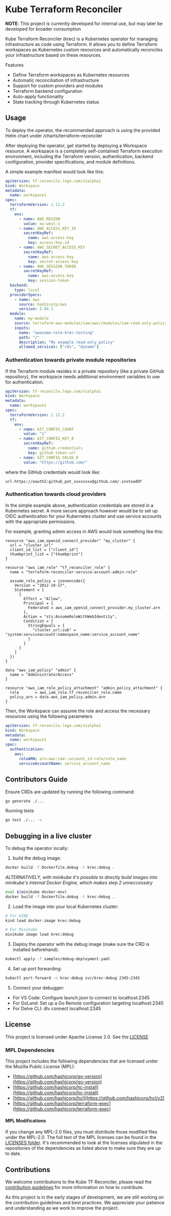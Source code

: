 # Kube Terraform Reconciler

**NOTE**: This project is currently developed for internal use, but may later be developed for broader consumption

Kube Terraform Reconciler (krec) is a Kubernetes operator for managing infrastructure as code using Terraform. It allows you to define Terraform workspaces as Kubernetes custom resources and automatically reconciles your infrastructure based on these resources.

Features
- Define Terraform workspaces as Kubernetes resources
- Automatic reconciliation of infrastructure
- Support for custom providers and modules
- Terraform backend configuration
- Auto-apply functionality
- State tracking through Kubernetes status

## Usage

To deploy the operator, the recommended approach is using the provided Helm chart under /charts/terraform-reconciler

After deploying the operator, get started by deploying a Workspace resource. A workspace is a completely self-contained Terraform execution environment, including the Terraform version, authentication, backend configuration, provider specifications, and module definitions.

A simple example manifest would look like this:

```yaml
apiVersion: tf-reconcile.lego.com/v1alpha1
kind: Workspace
metadata:
  name: workspace1
spec:
  terraformVersion: 1.11.2
  tf:
    env:
      - name: AWS_REGION
        value: eu-west-1
      - name: AWS_ACCESS_KEY_ID
        secretKeyRef:
          name: aws-access-key
          key: access-key-id
      - name: AWS_SECRET_ACCESS_KEY
        secretKeyRef:
          name: aws-access-key
          key: secret-access-key
      - name: AWS_SESSION_TOKEN
        secretKeyRef:
          name: aws-access-key
          key: session-token
  backend:
    type: local
  providerSpecs:
    - name: aws
      source: hashicorp/aws
      version: 5.94.1
  module:
    name: my-module
    source: terraform-aws-modules/iam/aws//modules/iam-read-only-policy
    inputs:
      name: "awesome-role-krec-testing"
      path: "/"
      description: "My example read-only policy"
      allowed_services: ["rds", "dynamo"]
```

### Authentication towards private module repositories

If the Terraform module resides in a private repository (like a private GitHub repository), the workspace needs additional environment variables to use for authentication.

```yaml
apiVersion: tf-reconcile.lego.com/v1alpha1
kind: Workspace
metadata:
  name: workspace1
spec:
  terraformVersion: 1.11.2
  tf:
    env:
      - name: GIT_CONFIG_COUNT
        value: "1"
      - name: GIT_CONFIG_KEY_0
        secretKeyRef:
          name: github-credentials
          key: github-token-url
      - name: GIT_CONFIG_VALUE_0
        value: "https://github.com/"
```

where the GitHub credentials would look like:
```
url.https://oauth2:github_pat_xxxxxxxx@github.com/.insteadOf
```

### Authentication towards cloud providers
In the simple example above, authentication credentials are stored in a Kubernetes secret.
A more secure approach however would be to set up OIDC authentication for your Kubernetes cluster and use service accounts with the appropriate permissions.

For example, granting admin access in AWS would look something like this:

```hcl
resource "aws_iam_openid_connect_provider" "my_cluster" {
  url = "cluster_url"
  client_id_list = ["client_id"]
  thumbprint_list = ["thumbprint"]
}

resource "aws_iam_role" "tf_reconciler_role" {
  name = "terraform-reconciler-service-account-admin-role"

  assume_role_policy = jsonencode({
    Version = "2012-10-17",
    Statement = [
      {
        Effect = "Allow",
        Principal = {
          Federated = aws_iam_openid_connect_provider.my_cluster.arn
        },
        Action = "sts:AssumeRoleWithWebIdentity",
        Condition = {
          StringEquals = {
            "cluster_url:sub" = "system:serviceaccount:namespace_name:service_account_name"
          }
        }
      }
    ]
  })
}

data "aws_iam_policy" "admin" {
  name = "AdministratorAccess"
}

resource "aws_iam_role_policy_attachment" "admin_policy_attachment" {
  role       = aws_iam_role.tf_reconciler_role.name
  policy_arn = data.aws_iam_policy.admin.arn
}
```

Then, the Workspace can assume the role and access the necessary resources using the following parameters

```yaml
apiVersion: tf-reconcile.lego.com/v1alpha1
kind: Workspace
metadata:
  name: workspace1
spec:
  authentication:
    aws:
      roleARN: arn:aws:iam::account_id:role/role_name
      serviceAccountName: service_account_name
```

## Contributors Guide

Ensure CRDs are updated by running the following command:

```bash
go generate ./...
```

Running tests

```bash
go test ./... -v
```

## Debugging in a live cluster

To debug the operator locally:

1. build the debug image:
```bash
docker build -f Dockerfile.debug -t krec:debug .
```

*ALTERNATIVELY, with minikube it's possible to directly build images into minikube's internal Docker Engine, which makes step 2 unneccessary*
```bash
eval $(minikube docker-env)
docker build -f Dockerfile.debug -t krec:debug .
```

2. Load the image into your local Kubernetes cluster:
```bash
# For KIND
kind load docker-image krec:debug

# For Minikube
minikube image load krec:debug
```

3. Deploy the operator with the debug image (make sure the CRD is installed beforehand):
```bash
kubectl apply -f samples/debug-deployment.yaml
```

4. Set up port forwarding:
```bash
kubectl port-forward -n krec-debug svc/krec-debug 2345:2345
```

5. Connect your debugger:

- For VS Code: Configure launch.json to connect to localhost:2345
- For GoLand: Set up a Go Remote configuration targeting localhost:2345
- For Delve CLI: dlv connect localhost:2345

## License

This project is licensed under Apache License 2.0. See the [LICENSE](LICENSE)

### MPL Dependencies

This project includes the following dependencies that are licensed under the Mozilla Public License (MPL):

- [https://github.com/hashicorp/go-version](https://github.com/hashicorp/go-version)
- [https://github.com/hashicorp/hc-install](https://github.com/hashicorp/hc-install)
- [https://github.com/hashicorp/hcl](https://github.com/hashicorp/hcl/v2)
- [https://github.com/hashicorp/terraform-exec](https://github.com/hashicorp/terraform-exec)

#### MPL Modifications

If you change any MPL-2.0 files, you must distribute those modified files under the MPL-2.0.
The full text of the MPL licenses can be found in the [LICENSES folder](LICENSES). It's recommended to look at the licenses stipulated in the repositories of the dependencies as listed above to make sure they are up to date.

## Contributions

We welcome contributions to the Kube TF Reconciler, please read the [contribution guidelines](./CONTRIBUTING.md) for more information on how to contribute.

As this project is in the early stages of development, we are still working on the contribution guidelines and best practices.
We appreciate your patience and understanding as we work to improve the project.
